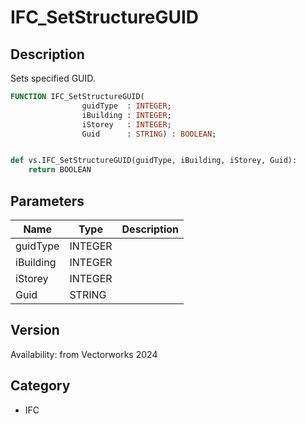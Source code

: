 # IFC_SetStructureGUID

## Description
Sets specified GUID.

```pascal
FUNCTION IFC_SetStructureGUID(
				guidType  : INTEGER;
				iBuilding : INTEGER;
				iStorey   : INTEGER;
				Guid      : STRING) : BOOLEAN;
```

```python

def vs.IFC_SetStructureGUID(guidType, iBuilding, iStorey, Guid):
    return BOOLEAN
```

## Parameters
|Name|Type|Description|
|---|---|---|
|guidType|INTEGER||
|iBuilding|INTEGER||
|iStorey|INTEGER||
|Guid|STRING||

## Version
Availability: from Vectorworks 2024
## Category
* IFC

